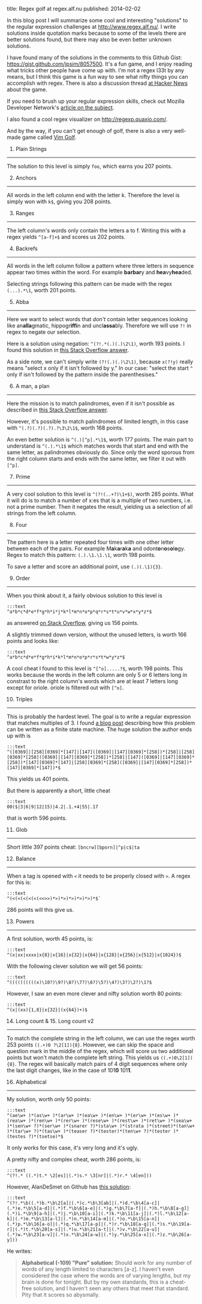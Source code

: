 title: Regex golf at regex.alf.nu
published: 2014-02-02

In this blog post I will summarize some cool and interesting "solutions" to the
regular expression challenges at <http://www.regex.alf.nu/>. I write solutions
inside quotation marks because to some of the levels there are better solutions
found, but there may also be even better unknown solutions.

I have found many of the solutions in the comments to this Github Gist:
<https://gist.github.com/jpsim/8057500>.  It's a fun game, and I enjoy reading
what tricks other people have come up with. I'm not a regex l33t by any means,
but I think this game is a fun way to see what nifty things you can accomplish
with regex. There is also a discussion thread [at Hacker
News](https://news.ycombinator.com/item?id=6941231) about the game.

If you need to brush up your regular expression skills, check out Mozilla
Developer Network's [article on the
subject](https://developer.mozilla.org/en/docs/Web/JavaScript/Guide/Regular_Expressions).

I also found a cool regex visualizer on <http://regexp.quaxio.com/>.

And by the way, if you can't get enough of golf, there is also a very well-made
game called [Vim Golf](http://vimgolf.com/).

1. Plain Strings
----------------

The solution to this level is simply `foo`, which earns you 207 points.

2. Anchors
----------

All words in the left column end with the letter k. Therefore the level is
simply won with `k$`, giving you 208 points.

3. Ranges
---------

The left column's words only contain the letters a to f. Writing this with a
regex yields `^[a-f]+$` and scores us 202 points.

4. Backrefs
-----------

All words in the left column follow a pattern where three letters in sequence
appear two times within the word. For example **barbar**y and
**hea**vy**hea**ded.

Selecting strings following this pattern can be made with the regex
`(...).*\1`, worth 201 points.

5. Abba
-------

Here we want to select words that *don't* contain letter sequences looking like
an**alla**gmatic, hippogr**iffi**n and uncl**assa**bly. Therefore we will use
`?!` in regex to negate our selection.

Here is a solution using negation: `^(?!.*(.)(.)\2\1)`, worth 193 points. I
found this solution in [this Stack Overflow
answer](http://stackoverflow.com/a/20774803/595990).

As a side note, we can't simply write `(?!(.)(.)\2\1)`, because `x(?!y)` really
means "select x only if it isn't followed by y." In our case: "select the start
`^` only if isn't followed by the pattern inside the parenthesises."

6. A man, a plan
----------------

Here the mission is to match palindromes, even if it isn't possible as
described in [this Stack Overflow
answer](http://stackoverflow.com/a/247933/595990).

However, it's possible to match palindromes of limited length, in this case
with `^(.?)(.?)(.?).?\3\2\1$`, worth 168 points.

An even better solution is `^(.)[^p].*\1$`, worth 177 points. The main part to
understand is `^(.).*\1$` which matches words that start and end with the same
letter, as palindromes obviously do. Since only the word sporous from the right
column starts and ends with the same letter, we filter it out with `[^p]`.

7. Prime
--------

A very cool solution to this level is `^(?!(..+?)\1+$)`, worth 285 points. What
it will do is to match a number of x:es that is a multiple of two numbers, i.e.
not a prime number. Then it negates the result, yielding us a selection of all
strings from the left column.

8. Four
-------

The pattern here is a letter repeated four times with one other letter between
each of the pairs. For example M**a**k**a**r**a**k**a** and
odont**o**n**o**s**o**l**o**gy. Regex to match this pattern: `(.).\1.\1.\1`,
worth 198 points.

To save a letter and score an additional point, use `(.)(.\1){3}`.

9. Order
--------

When you think about it, a fairly obvious solution to this level is

    :::text
    ^a*b*c*d*e*f*g*h*i*j*k*l*m*n*o*p*q*r*s*t*u*v*w*x*y*z*$

as answered [on Stack Overflow](http://stackoverflow.com/a/14343382/595990),
giving us 156 points.

A slightly trimmed down version, without the unused letters, is worth 166
points and looks like:

    :::text
    ^a*b*c*d*e*f*g*h*i*k*l*m*n*o*p*r*s*t*w*y*z*$

A cool cheat I found to this level is `^[^o].....?$`, worth 198 points. This
works because the words in the left column are only 5 or 6 letters long in
constrast to the right column's words which are at least 7 letters long except
for oriole. oriole is filtered out with `[^o]`.

10. Triples
-----------

This is probably the hardest level. The goal is to write a regular expression
that matches multiples of 3. I found [a blog
post](http://quaxio.com/triple/) describing how this problem can be written as
a finite state machine. The huge solution the author ends up with is

    :::text
    ^([0369]|[258][0369]*[147]|[147]([0369]|[147][0369]*[258])*[258]|[258][0369]*[258]([0369]|[147][0369]*[258])*[258]|[147]([0369]|[147][0369]*[258])*[147][0369]*[147]|[258][0369]*[258]([0369]|[147][0369]*[258])*[147][0369]*[147])*$

This yields us 401 points.

But there is apparently a short, little cheat

    :::text
    00($|3|6|9|12|15)|4.2|.1.+4|55|.17

that is worth 596 points.

11. Glob
--------

Short little 397 points cheat: `[bncrw][bporn]|^p|c$|ta`

12. Balance
-----------

When a tag is opened with `<` it needs to be properly closed with `>`. A regex
for this is:

    :::text
    ^(<(<(<(<(<(<<>>)*>)*>)*>)*>)*>)*$`

286 points will this give us.

13. Powers
----------

A first solution, worth 45 points, is:

    :::text
    ^(x|xx|xxxx|x{8}|x{16}|x{32}|x{64}|x{128}|x{256}|x{512}|x{1024})$

With the following clever solution we will get 56 points:

    :::text
    ^((((((((((x)\10?)\9?)\8?)\7?)\6?)\5?)\4?)\3?)\2?)\1?$

However, I saw an even more clever and nifty solution worth 80 points:

    :::text
    ^(x|(xx){1,8}|x{32}|(x{64})+)$

14. Long count & 15. Long count v2
----------------------------------

To match the complete string in the left column, we can use the regex worth 253
points `((.+)0 ?\2[1]){8}`. However, we can skip the space and question mark in
the middle of the regex, which will score us two additional points but won't
match the complete left string. This yields us `((.+)0\2[1]){8}`. The regex
will basically match pairs of 4 digit sequences where only the last digit
changes, like in the case of 101**0** 101**1**.

16. Alphabetical
----------------

My solution, worth only 50 points:

    :::text
    ^(ae\w+ )*(as\w+ )*(ar\w+ )*(ea\w+ )*(en\w+ )*(er\w+ )*(es\w+ )*(rea\w+ )*(ren\w+ )*(rer\w+ )*(rese\w+ )*(rest\w+ )*(ret\w+ )*(sea\w+ )*(sen\w+ ?)*(ser\w+ )*(snarer ?)*(sta\w+ )*(strata )*(street)*(tan\w+ )*(tar\w+ ?)*(tas\w+ )*(teaser ?)*(tester)*(ten\w+ ?)*(tester )*(testes ?)*(tsetse)*$

It only works for this case, it's very long and it's ugly.

A pretty nifty and complex cheat, worth 286 points, is:

    :::text
    ^(?!.* ((.*)t.* \2[es]|(.*)s.* \3[nr]|(.*)r.* \4[en]))

However, AlanDeSmet on Github has [this
solution](https://gist.github.com/jpsim/8057500/#comment-983028):

    :::text
    ^(?!.*\b((.*)b.*\b\2[a]|(.*)c.*\b\3[ab]|(.*)d.*\b\4[a-c]|(.*)e.*\b\5[a-d]|(.*)f.*\b\6[a-e]|(.*)g.*\b\7[a-f]|(.*)h.*\b\8[a-g]|(.*)i.*\b\9[a-h]|(.*)j.*\b\10[a-i]|(.*)k.*\b\11[a-j]|(.*)l.*\b\12[a-k]|(.*)m.*\b\13[a-l]|(.*)n.*\b\14[a-m]|(.*)o.*\b\15[a-n]|(.*)p.*\b\16[a-o]|(.*)q.*\b\17[a-p]|(.*)r.*\b\18[a-q]|(.*)s.*\b\19[a-r]|(.*)t.*\b\20[a-s]|(.*)u.*\b\21[a-t]|(.*)v.*\b\22[a-u]|(.*)w.*\b\23[a-v]|(.*)x.*\b\24[a-w]|(.*)y.*\b\25[a-x]|(.*)z.*\b\26[a-y]))

He writes:

> **Alphabetical (-109) "Pure" solution:** Should work for any number of words
> of any length limited to characters [a-z]. I haven't even considered the case
> where the words are of varying lengths, but my brain is done for tonight. But
> by my own standards, this is a cheat-free solution, and I haven't seen any
> others that meet that standard. Pity that it scores so abysmally.
